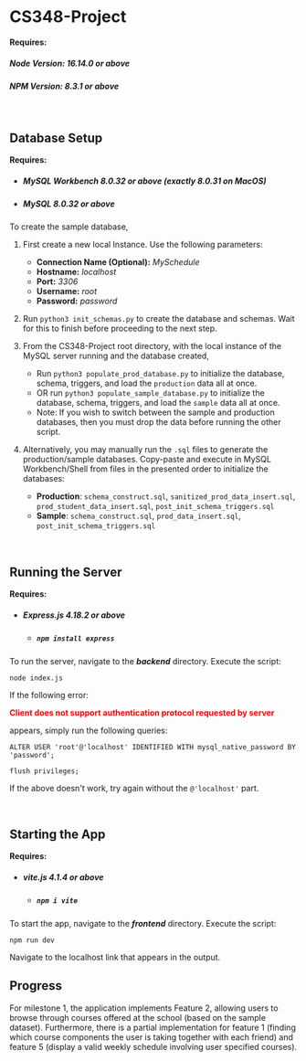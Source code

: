 # CS348-Project

__Requires:__
##### Node Version: 16.14.0 or above
##### NPM Version:  8.3.1 or above

<br/>

## Database Setup
__Requires:__
* ##### MySQL Workbench 8.0.32 or above (exactly 8.0.31 on MacOS)
* ##### MySQL 8.0.32 or above
To create the sample database, 
1. First create a new local Instance. Use the following parameters:
    * __Connection Name (Optional):__ _MySchedule_ 
    * __Hostname:__ _localhost_
    * __Port:__ _3306_
    * __Username:__ _root_
    * __Password:__ _password_

2. Run `python3 init_schemas.py` to create the database and schemas. Wait for this to finish before proceeding to the next step.
3. From the CS348-Project root directory, with the local instance of the MySQL server running and the database created,
    * Run `python3 populate_prod_database.py` to initialize the database, schema, triggers, and load the `production` data all at once.
    * OR run `python3 populate_sample_database.py` to initialize the database, schema, triggers, and load the `sample` data all at once.
    * Note: If you wish to switch between the sample and production databases, then you must drop the data before running the other script.

3. Alternatively, you may manually run the `.sql` files to generate the production/sample databases. Copy-paste and execute in MySQL Workbench/Shell from files in the presented order to initialize the databases:
    * __Production__: `schema_construct.sql`, `sanitized_prod_data_insert.sql`, `prod_student_data_insert.sql`, `post_init_schema_triggers.sql`
    * __Sample__: `schema_construct.sql`, `prod_data_insert.sql`, `post_init_schema_triggers.sql`


<br/>

## Running the Server
__Requires:__
* ##### Express.js 4.18.2 or above
    * ##### `npm install express`

To run the server, navigate to the ___backend___ directory. Execute the script:

`node index.js`

If the following error:

<span style="color:red">__Client does not support authentication protocol requested by server__</span>

appears, simply run the following queries:

`ALTER USER 'root'@'localhost' IDENTIFIED WITH mysql_native_password BY 'password';`

`flush privileges;`

If the above doesn't work, try again without the `@'localhost'` part.

<br/>

## Starting the App
__Requires:__
* ##### vite.js 4.1.4 or above
    * ##### `npm i vite`
To start the app, navigate to the ___frontend___ directory. Execute the script:

`npm run dev`

Navigate to the localhost link that appears in the output. 

## Progress
For milestone 1, the application implements Feature 2, allowing users to browse through courses offered at the school (based on the sample dataset). Furthermore, there is a partial implementation for feature 1 (finding which course components the user is taking together with each friend) and feature 5 (display a valid weekly schedule involving user specified courses).
